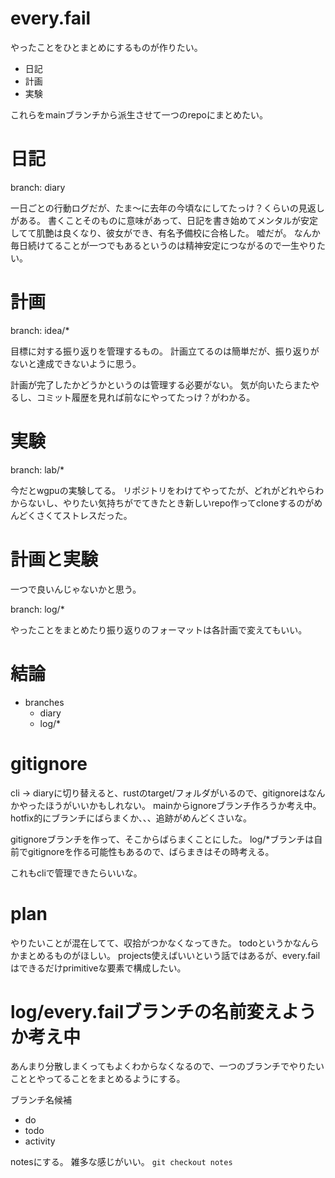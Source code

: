 # every.fail

やったことをひとまとめにするものが作りたい。

- 日記
- 計画
- 実験

これらをmainブランチから派生させて一つのrepoにまとめたい。

# 日記

branch: diary

一日ごとの行動ログだが、たま〜に去年の今頃なにしてたっけ？くらいの見返しがある。
書くことそのものに意味があって、日記を書き始めてメンタルが安定してて肌艶は良くなり、彼女ができ、有名予備校に合格した。
嘘だが。
なんか毎日続けてることが一つでもあるというのは精神安定につながるので一生やりたい。


# 計画

branch: idea/*

目標に対する振り返りを管理するもの。
計画立てるのは簡単だが、振り返りがないと達成できないように思う。

計画が完了したかどうかというのは管理する必要がない。
気が向いたらまたやるし、コミット履歴を見れば前なにやってたっけ？がわかる。

# 実験

branch: lab/*

今だとwgpuの実験してる。
リポジトリをわけてやってたが、どれがどれやらわからないし、やりたい気持ちがでてきたとき新しいrepo作ってcloneするのがめんどくさくてストレスだった。

# 計画と実験

一つで良いんじゃないかと思う。

branch: log/*

やったことをまとめたり振り返りのフォーマットは各計画で変えてもいい。

# 結論

- branches
    - diary
    - log/*

# gitignore

cli -> diaryに切り替えると、rustのtarget/フォルダがいるので、gitignoreはなんかやったほうがいいかもしれない。
mainからignoreブランチ作ろうか考え中。hotfix的にブランチにばらまくか、、、追跡がめんどくさいな。

gitignoreブランチを作って、そこからばらまくことにした。
log/*ブランチは自前でgitignoreを作る可能性もあるので、ばらまきはその時考える。

これもcliで管理できたらいいな。

# plan

やりたいことが混在してて、収拾がつかなくなってきた。
todoというかなんらかまとめるものがほしい。
projects使えばいいという話ではあるが、every.failはできるだけprimitiveな要素で構成したい。

# log/every.failブランチの名前変えようか考え中

あんまり分散しまくってもよくわからなくなるので、一つのブランチでやりたいこととやってることをまとめるようにする。

ブランチ名候補

- do
- todo
- activity

notesにする。
雑多な感じがいい。 `git checkout notes`
